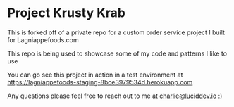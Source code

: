 # Project Krusty Krab

This is forked off of a private repo for a custom order service project I built for Lagniappefoods.com

This repo is being used to showcase some of my code and patterns I like to use

You can go see this project in action in a test environment at https://lagniappefoods-staging-8bce3979534d.herokuapp.com

Any questions please feel free to reach out to me at charlie@luciddev.io :)
